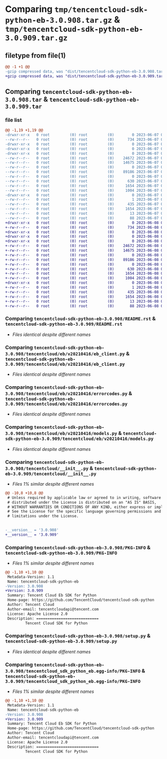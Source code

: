 # Comparing `tmp/tencentcloud-sdk-python-eb-3.0.908.tar.gz` & `tmp/tencentcloud-sdk-python-eb-3.0.909.tar.gz`

## filetype from file(1)

```diff
@@ -1 +1 @@
-gzip compressed data, was "dist/tencentcloud-sdk-python-eb-3.0.908.tar", last modified: Wed Jun  7 00:23:27 2023, max compression
+gzip compressed data, was "dist/tencentcloud-sdk-python-eb-3.0.909.tar", last modified: Thu Jun  8 00:23:59 2023, max compression
```

## Comparing `tencentcloud-sdk-python-eb-3.0.908.tar` & `tencentcloud-sdk-python-eb-3.0.909.tar`

### file list

```diff
@@ -1,19 +1,19 @@
-drwxr-xr-x   0 root         (0) root         (0)        0 2023-06-07 00:23:27.000000 tencentcloud-sdk-python-eb-3.0.908/
--rw-r--r--   0 root         (0) root         (0)      734 2023-06-07 00:23:27.000000 tencentcloud-sdk-python-eb-3.0.908/README.rst
-drwxr-xr-x   0 root         (0) root         (0)        0 2023-06-07 00:23:27.000000 tencentcloud-sdk-python-eb-3.0.908/tencentcloud/
-drwxr-xr-x   0 root         (0) root         (0)        0 2023-06-07 00:23:27.000000 tencentcloud-sdk-python-eb-3.0.908/tencentcloud/eb/
-drwxr-xr-x   0 root         (0) root         (0)        0 2023-06-07 00:23:27.000000 tencentcloud-sdk-python-eb-3.0.908/tencentcloud/eb/v20210416/
--rw-r--r--   0 root         (0) root         (0)    24672 2023-06-07 00:23:27.000000 tencentcloud-sdk-python-eb-3.0.908/tencentcloud/eb/v20210416/eb_client.py
--rw-r--r--   0 root         (0) root         (0)    14675 2023-06-07 00:23:27.000000 tencentcloud-sdk-python-eb-3.0.908/tencentcloud/eb/v20210416/errorcodes.py
--rw-r--r--   0 root         (0) root         (0)        0 2023-06-07 00:23:27.000000 tencentcloud-sdk-python-eb-3.0.908/tencentcloud/eb/v20210416/__init__.py
--rw-r--r--   0 root         (0) root         (0)    89186 2023-06-07 00:23:27.000000 tencentcloud-sdk-python-eb-3.0.908/tencentcloud/eb/v20210416/models.py
--rw-r--r--   0 root         (0) root         (0)        0 2023-06-07 00:23:27.000000 tencentcloud-sdk-python-eb-3.0.908/tencentcloud/eb/__init__.py
--rw-r--r--   0 root         (0) root         (0)      630 2023-06-07 00:23:27.000000 tencentcloud-sdk-python-eb-3.0.908/tencentcloud/__init__.py
--rw-r--r--   0 root         (0) root         (0)     1654 2023-06-07 00:23:27.000000 tencentcloud-sdk-python-eb-3.0.908/PKG-INFO
--rw-r--r--   0 root         (0) root         (0)     1004 2023-06-07 00:23:27.000000 tencentcloud-sdk-python-eb-3.0.908/setup.py
-drwxr-xr-x   0 root         (0) root         (0)        0 2023-06-07 00:23:27.000000 tencentcloud-sdk-python-eb-3.0.908/tencentcloud_sdk_python_eb.egg-info/
--rw-r--r--   0 root         (0) root         (0)        1 2023-06-07 00:23:27.000000 tencentcloud-sdk-python-eb-3.0.908/tencentcloud_sdk_python_eb.egg-info/dependency_links.txt
--rw-r--r--   0 root         (0) root         (0)      435 2023-06-07 00:23:27.000000 tencentcloud-sdk-python-eb-3.0.908/tencentcloud_sdk_python_eb.egg-info/SOURCES.txt
--rw-r--r--   0 root         (0) root         (0)     1654 2023-06-07 00:23:27.000000 tencentcloud-sdk-python-eb-3.0.908/tencentcloud_sdk_python_eb.egg-info/PKG-INFO
--rw-r--r--   0 root         (0) root         (0)       13 2023-06-07 00:23:27.000000 tencentcloud-sdk-python-eb-3.0.908/tencentcloud_sdk_python_eb.egg-info/top_level.txt
--rw-r--r--   0 root         (0) root         (0)       88 2023-06-07 00:23:27.000000 tencentcloud-sdk-python-eb-3.0.908/setup.cfg
+drwxr-xr-x   0 root         (0) root         (0)        0 2023-06-08 00:23:59.000000 tencentcloud-sdk-python-eb-3.0.909/
+-rw-r--r--   0 root         (0) root         (0)      734 2023-06-08 00:23:59.000000 tencentcloud-sdk-python-eb-3.0.909/README.rst
+drwxr-xr-x   0 root         (0) root         (0)        0 2023-06-08 00:23:59.000000 tencentcloud-sdk-python-eb-3.0.909/tencentcloud/
+drwxr-xr-x   0 root         (0) root         (0)        0 2023-06-08 00:23:59.000000 tencentcloud-sdk-python-eb-3.0.909/tencentcloud/eb/
+drwxr-xr-x   0 root         (0) root         (0)        0 2023-06-08 00:23:59.000000 tencentcloud-sdk-python-eb-3.0.909/tencentcloud/eb/v20210416/
+-rw-r--r--   0 root         (0) root         (0)    24672 2023-06-08 00:23:59.000000 tencentcloud-sdk-python-eb-3.0.909/tencentcloud/eb/v20210416/eb_client.py
+-rw-r--r--   0 root         (0) root         (0)    14675 2023-06-08 00:23:59.000000 tencentcloud-sdk-python-eb-3.0.909/tencentcloud/eb/v20210416/errorcodes.py
+-rw-r--r--   0 root         (0) root         (0)        0 2023-06-08 00:23:59.000000 tencentcloud-sdk-python-eb-3.0.909/tencentcloud/eb/v20210416/__init__.py
+-rw-r--r--   0 root         (0) root         (0)    89186 2023-06-08 00:23:59.000000 tencentcloud-sdk-python-eb-3.0.909/tencentcloud/eb/v20210416/models.py
+-rw-r--r--   0 root         (0) root         (0)        0 2023-06-08 00:23:59.000000 tencentcloud-sdk-python-eb-3.0.909/tencentcloud/eb/__init__.py
+-rw-r--r--   0 root         (0) root         (0)      630 2023-06-08 00:23:59.000000 tencentcloud-sdk-python-eb-3.0.909/tencentcloud/__init__.py
+-rw-r--r--   0 root         (0) root         (0)     1654 2023-06-08 00:23:59.000000 tencentcloud-sdk-python-eb-3.0.909/PKG-INFO
+-rw-r--r--   0 root         (0) root         (0)     1004 2023-06-08 00:23:59.000000 tencentcloud-sdk-python-eb-3.0.909/setup.py
+drwxr-xr-x   0 root         (0) root         (0)        0 2023-06-08 00:23:59.000000 tencentcloud-sdk-python-eb-3.0.909/tencentcloud_sdk_python_eb.egg-info/
+-rw-r--r--   0 root         (0) root         (0)        1 2023-06-08 00:23:59.000000 tencentcloud-sdk-python-eb-3.0.909/tencentcloud_sdk_python_eb.egg-info/dependency_links.txt
+-rw-r--r--   0 root         (0) root         (0)      435 2023-06-08 00:23:59.000000 tencentcloud-sdk-python-eb-3.0.909/tencentcloud_sdk_python_eb.egg-info/SOURCES.txt
+-rw-r--r--   0 root         (0) root         (0)     1654 2023-06-08 00:23:59.000000 tencentcloud-sdk-python-eb-3.0.909/tencentcloud_sdk_python_eb.egg-info/PKG-INFO
+-rw-r--r--   0 root         (0) root         (0)       13 2023-06-08 00:23:59.000000 tencentcloud-sdk-python-eb-3.0.909/tencentcloud_sdk_python_eb.egg-info/top_level.txt
+-rw-r--r--   0 root         (0) root         (0)       88 2023-06-08 00:23:59.000000 tencentcloud-sdk-python-eb-3.0.909/setup.cfg
```

### Comparing `tencentcloud-sdk-python-eb-3.0.908/README.rst` & `tencentcloud-sdk-python-eb-3.0.909/README.rst`

 * *Files identical despite different names*

### Comparing `tencentcloud-sdk-python-eb-3.0.908/tencentcloud/eb/v20210416/eb_client.py` & `tencentcloud-sdk-python-eb-3.0.909/tencentcloud/eb/v20210416/eb_client.py`

 * *Files identical despite different names*

### Comparing `tencentcloud-sdk-python-eb-3.0.908/tencentcloud/eb/v20210416/errorcodes.py` & `tencentcloud-sdk-python-eb-3.0.909/tencentcloud/eb/v20210416/errorcodes.py`

 * *Files identical despite different names*

### Comparing `tencentcloud-sdk-python-eb-3.0.908/tencentcloud/eb/v20210416/models.py` & `tencentcloud-sdk-python-eb-3.0.909/tencentcloud/eb/v20210416/models.py`

 * *Files identical despite different names*

### Comparing `tencentcloud-sdk-python-eb-3.0.908/tencentcloud/__init__.py` & `tencentcloud-sdk-python-eb-3.0.909/tencentcloud/__init__.py`

 * *Files 1% similar despite different names*

```diff
@@ -10,8 +10,8 @@
 # Unless required by applicable law or agreed to in writing, software
 # distributed under the License is distributed on an "AS IS" BASIS,
 # WITHOUT WARRANTIES OR CONDITIONS OF ANY KIND, either express or implied.
 # See the License for the specific language governing permissions and
 # limitations under the License.
 
 
-__version__ = '3.0.908'
+__version__ = '3.0.909'
```

### Comparing `tencentcloud-sdk-python-eb-3.0.908/PKG-INFO` & `tencentcloud-sdk-python-eb-3.0.909/PKG-INFO`

 * *Files 1% similar despite different names*

```diff
@@ -1,10 +1,10 @@
 Metadata-Version: 1.1
 Name: tencentcloud-sdk-python-eb
-Version: 3.0.908
+Version: 3.0.909
 Summary: Tencent Cloud Eb SDK for Python
 Home-page: https://github.com/TencentCloud/tencentcloud-sdk-python
 Author: Tencent Cloud
 Author-email: tencentcloudapi@tencent.com
 License: Apache License 2.0
 Description: ============================
         Tencent Cloud SDK for Python
```

### Comparing `tencentcloud-sdk-python-eb-3.0.908/setup.py` & `tencentcloud-sdk-python-eb-3.0.909/setup.py`

 * *Files identical despite different names*

### Comparing `tencentcloud-sdk-python-eb-3.0.908/tencentcloud_sdk_python_eb.egg-info/PKG-INFO` & `tencentcloud-sdk-python-eb-3.0.909/tencentcloud_sdk_python_eb.egg-info/PKG-INFO`

 * *Files 1% similar despite different names*

```diff
@@ -1,10 +1,10 @@
 Metadata-Version: 1.1
 Name: tencentcloud-sdk-python-eb
-Version: 3.0.908
+Version: 3.0.909
 Summary: Tencent Cloud Eb SDK for Python
 Home-page: https://github.com/TencentCloud/tencentcloud-sdk-python
 Author: Tencent Cloud
 Author-email: tencentcloudapi@tencent.com
 License: Apache License 2.0
 Description: ============================
         Tencent Cloud SDK for Python
```

